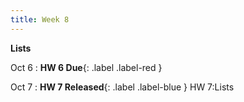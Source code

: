 ```yaml
---
title: Week 8
---
```


**Lists**

Oct 6
:  **HW 6 Due**{: .label .label-red }

Oct 7
:  **HW 7 Released**{: .label .label-blue } HW 7:Lists

